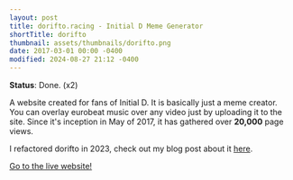 ```yaml
---
layout: post
title: dorifto.racing - Initial D Meme Generator
shortTitle: dorifto
thumbnail: assets/thumbnails/dorifto.png
date: 2017-03-01 00:00 -0400
modified: 2024-08-27 21:12 -0400
---
```


<!---
Write a really in depth explanation for this with more pictures and maybe refactor and redo my code
-->

**Status**: Done. (x2) 

A website created for fans of Initial D. It is basically just a meme creator. You can overlay eurobeat music over any video just by uploading it to the site. Since it's inception in May of 2017, it has gathered over **20,000** page views.

I refactored dorifto in 2023, check out my blog post about it [here](/dorifto-revamp).

[Go to the live website!](https://dorifto.racing/)
